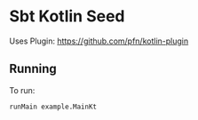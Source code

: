 # Sbt Kotlin Seed

Uses Plugin:
https://github.com/pfn/kotlin-plugin

## Running

To run:
```sh
runMain example.MainKt
```
